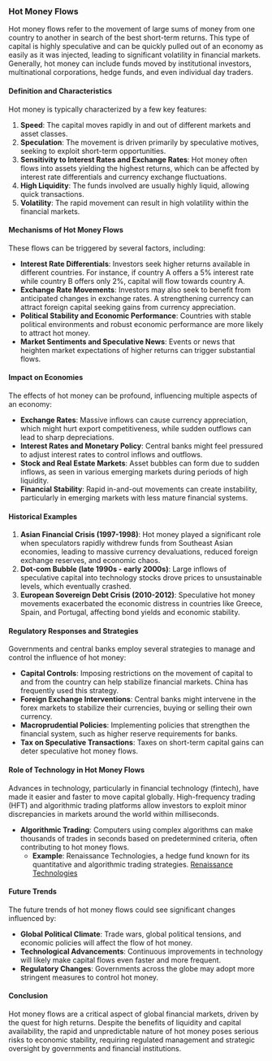 ### Hot Money Flows

Hot money flows refer to the movement of large sums of money from one country to another in search of the best short-term returns. This type of capital is highly speculative and can be quickly pulled out of an economy as easily as it was injected, leading to significant volatility in financial markets. Generally, hot money can include funds moved by institutional investors, multinational corporations, hedge funds, and even individual day traders.

#### Definition and Characteristics

Hot money is typically characterized by a few key features:
1. **Speed**: The capital moves rapidly in and out of different markets and asset classes.
2. **Speculation**: The movement is driven primarily by speculative motives, seeking to exploit short-term opportunities.
3. **Sensitivity to Interest Rates and Exchange Rates**: Hot money often flows into assets yielding the highest returns, which can be affected by interest rate differentials and currency exchange fluctuations.
4. **High Liquidity**: The funds involved are usually highly liquid, allowing quick transactions.
5. **Volatility**: The rapid movement can result in high volatility within the financial markets.

#### Mechanisms of Hot Money Flows

These flows can be triggered by several factors, including:
- **Interest Rate Differentials**: Investors seek higher returns available in different countries. For instance, if country A offers a 5% interest rate while country B offers only 2%, capital will flow towards country A.
- **Exchange Rate Movements**: Investors may also seek to benefit from anticipated changes in exchange rates. A strengthening currency can attract foreign capital seeking gains from currency appreciation.
- **Political Stability and Economic Performance**: Countries with stable political environments and robust economic performance are more likely to attract hot money.
- **Market Sentiments and Speculative News**: Events or news that heighten market expectations of higher returns can trigger substantial flows.

#### Impact on Economies

The effects of hot money can be profound, influencing multiple aspects of an economy:
- **Exchange Rates**: Massive inflows can cause currency appreciation, which might hurt export competitiveness, while sudden outflows can lead to sharp depreciations.
- **Interest Rates and Monetary Policy**: Central banks might feel pressured to adjust interest rates to control inflows and outflows. 
- **Stock and Real Estate Markets**: Asset bubbles can form due to sudden inflows, as seen in various emerging markets during periods of high liquidity.
- **Financial Stability**: Rapid in-and-out movements can create instability, particularly in emerging markets with less mature financial systems.

#### Historical Examples

1. **Asian Financial Crisis (1997-1998)**: Hot money played a significant role when speculators rapidly withdrew funds from Southeast Asian economies, leading to massive currency devaluations, reduced foreign exchange reserves, and economic chaos.
2. **Dot-com Bubble (late 1990s - early 2000s)**: Large inflows of speculative capital into technology stocks drove prices to unsustainable levels, which eventually crashed.
3. **European Sovereign Debt Crisis (2010-2012)**: Speculative hot money movements exacerbated the economic distress in countries like Greece, Spain, and Portugal, affecting bond yields and economic stability.

#### Regulatory Responses and Strategies

Governments and central banks employ several strategies to manage and control the influence of hot money:
- **Capital Controls**: Imposing restrictions on the movement of capital to and from the country can help stabilize financial markets. China has frequently used this strategy.
- **Foreign Exchange Interventions**: Central banks might intervene in the forex markets to stabilize their currencies, buying or selling their own currency.
- **Macroprudential Policies**: Implementing policies that strengthen the financial system, such as higher reserve requirements for banks.
- **Tax on Speculative Transactions**: Taxes on short-term capital gains can deter speculative hot money flows.

#### Role of Technology in Hot Money Flows

Advances in technology, particularly in financial technology (fintech), have made it easier and faster to move capital globally. High-frequency trading (HFT) and algorithmic trading platforms allow investors to exploit minor discrepancies in markets around the world within milliseconds.

- **Algorithmic Trading**: Computers using complex algorithms can make thousands of trades in seconds based on predetermined criteria, often contributing to hot money flows.
    - **Example**: Renaissance Technologies, a hedge fund known for its quantitative and algorithmic trading strategies. [Renaissance Technologies](https://www.rentec.com)

#### Future Trends

The future trends of hot money flows could see significant changes influenced by:
- **Global Political Climate**: Trade wars, global political tensions, and economic policies will affect the flow of hot money.
- **Technological Advancements**: Continuous improvements in technology will likely make capital flows even faster and more frequent.
- **Regulatory Changes**: Governments across the globe may adopt more stringent measures to control hot money.

#### Conclusion

Hot money flows are a critical aspect of global financial markets, driven by the quest for high returns. Despite the benefits of liquidity and capital availability, the rapid and unpredictable nature of hot money poses serious risks to economic stability, requiring regulated management and strategic oversight by governments and financial institutions.
